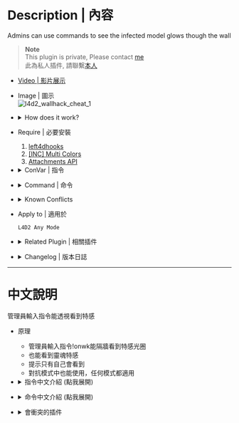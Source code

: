 # Description | 內容
Admins can use commands to see the infected model glows though the wall

> __Note__ <br/>
This plugin is private, Please contact [me](https://github.com/fbef0102/Game-Private_Plugin#私人插件列表-private-plugins-list)<br/>
此為私人插件, 請聯繫[本人](https://github.com/fbef0102/Game-Private_Plugin#私人插件列表-private-plugins-list)

* [Video | 影片展示](https://youtu.be/2ET7gW1hPII)

* Image | 圖示
	<br/>![l4d2_wallhack_cheat_1](image/l4d2_wallhack_cheat_1.gif)

* <details><summary>How does it work?</summary>

	* Admin type ```!onwk```, now you can see the infected model glows though the wall, have Fun.
</details>

* Require | 必要安裝
	1. [left4dhooks](https://forums.alliedmods.net/showthread.php?t=321696)
	2. [[INC] Multi Colors](https://github.com/fbef0102/L4D1_2-Plugins/releases/tag/Multi-Colors)
	3. [Attachments API](https://forums.alliedmods.net/showthread.php?t=325651)

* <details><summary>ConVar | 指令</summary>

	* cfg/sourcemod/l4d2_scope_wallhack.cfg
		```php
		// Alive SI glow color, Three values between 0-255 separated by spaces. RGB Color255 - Red Green Blue.
		l4d2_wallhack_cheat_alive_color "255 0 0"

		// Ghost SI glow color, Three values between 0-255 separated by spaces. RGB Color255 - Red Green Blue.
		l4d2_wallhack_cheat_ghost_color "255 255 255"

		// Witch glow color, Three values between 0-255 separated by spaces. RGB Color255 - Red Green Blue.
		l4d2_wallhack_cheat_witch_color "155 0 255"

		// Players with these flags have access to use command to toggle wall hack watching cheat. (Empty = Everyone, -1: Nobody)
		l4d2_wallhack_cheat_use_command_flag "z"
		```
</details>

* <details><summary>Command | 命令</summary>
	
	* **Turn On watching cheat**
		```php
		sm_onwk
		```

	* **Turn Off watching cheat**
		```php
		sm_offwk
		```
</details>

* <details><summary>Known Conflicts</summary>
	
	If you don't use any of these plugins at all, no need to worry about conflicts.
	1. [L4D2 Ghost-Cheat Preventer](https://github.com/SirPlease/L4D2-Competitive-Rework/blob/master/addons/sourcemod/scripting/l4d2_noghostcheat.sp)
		* Survivor won't be able to see the infected glow.
</details>

* Apply to | 適用於
	```
	L4D2 Any Mode
	```

* <details><summary>Related Plugin | 相關插件</summary>

	1. [l4d2_scope_wallhack](/Plugin_插件/Nothing_Impossible_無理改造版/l4d2_scope_wallhack): Survivor can use sniper scopes to see the infected model glows though the wall
		> 倖存者打開狙擊鏡能透視看到特感
		
	2. [l4d2_glow_item_weapon_cheat](/Plugin_插件/Nothing_Impossible_無理改造版/l4d2_glow_item_weapon_cheat): Admins can use commands to see the infected model glows though the wall
		> 管理員輸入指令能透視看到武器與物資
</details>

* <details><summary>Changelog | 版本日誌</summary>

	* v1.3 (2024-10-26)
		* Fixed jockey glow disappear if survivor leaves the game during ridden

	* v1.2 (2023-7-17)
		* Fixed glow still appear after team change

	* v1.1 (2023-5-17)
		* Optimize code and improve performance

	* v1.0
		* Initial Release
</details>

- - - -
# 中文說明
管理員輸入指令能透視看到特感

* 原理
	* 管理員輸入指令!onwk能隔牆看到特感光圈
	* 也能看到靈魂特感
	* 提示只有自己會看到
	* 對抗模式中也能使用，任何模式都適用

* <details><summary>指令中文介紹 (點我展開)</summary>

	* cfg/sourcemod/l4d2_scope_wallhack.cfg
		```php
		// 活著特感的光圈顏色，填入RGB三色 (三個數值介於0~255，需要空格)
		l4d2_wallhack_cheat_alive_color "255 0 0"

		// 靈魂特感的光圈顏色，填入RGB三色 (三個數值介於0~255，需要空格)
		l4d2_wallhack_cheat_ghost_color "255 255 255"

		// Witch的光圈顏色，填入RGB三色 (三個數值介於0~255，需要空格)
		l4d2_wallhack_cheat_witch_color "155 0 255"

		// 擁有這些權限的玩家才可以輸入指令開啟WallHack (Empty = 任何人都能輸入, -1: 無人能輸入)
		l4d2_wallhack_cheat_use_command_flag "z"
		```
</details>

* <details><summary>命令中文介紹 (點我展開)</summary>
	
	* **打開 watching cheat**
		```php
		sm_onwk
		```

	* **關閉 watching cheat**
		```php
		sm_offwk
		```
</details>

* <details><summary>會衝突的插件</summary>
	
	如果沒安裝以下插件就不需要擔心衝突
	1. [L4D2 Ghost-Cheat Preventer](https://github.com/SirPlease/L4D2-Competitive-Rework/blob/master/addons/sourcemod/scripting/l4d2_noghostcheat.sp)
		* 安裝這個插件會導致人類看不到特感光圈
</details>
